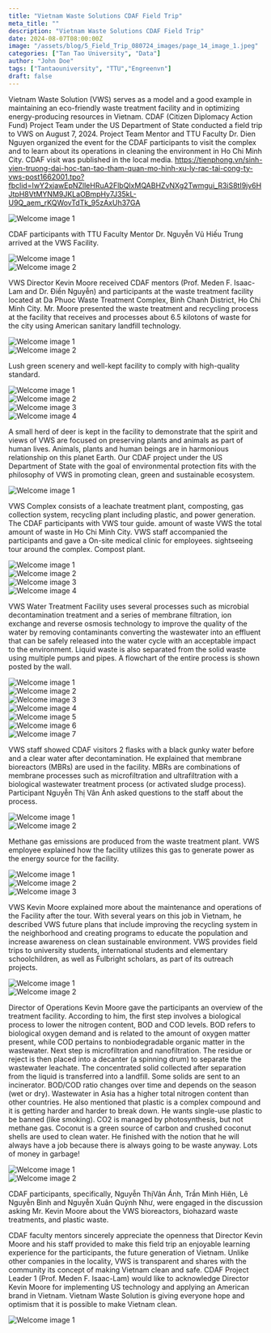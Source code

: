 ```yaml
---
title: "Vietnam Waste Solutions CDAF Field Trip"
meta_title: ""
description: "Vietnam Waste Solutions CDAF Field Trip"
date: 2024-08-07T08:00:00Z
image: "/assets/blog/5_Field_Trip_080724_images/page_14_image_1.jpeg"
categories: ["Tan Tao University", "Data"]
author: "John Doe"
tags: ["Tantaouniversity", "TTU","Engreenvn"]
draft: false
---
```


Vietnam Waste Solution (VWS) serves as a model and a good example in maintaining an eco-friendly waste treatment facility and in optimizing energy-producing resources in Vietnam. CDAF (Citizen Diplomacy Action Fund) Project Team under the US Department of State conducted a field trip to VWS on August 7, 2024. Project Team Mentor and TTU Faculty Dr. Dien Nguyen organized the event for the CDAF participants to visit the complex and to learn about its operations in cleaning the environment in Ho Chi Minh City. CDAF visit was published in the local media.
https://tienphong.vn/sinh-vien-truong-dai-hoc-tan-tao-tham-quan-mo-hinh-xu-ly-rac-tai-cong-ty-vws-post1662001.tpo?fbclid=IwY2xjawEpNZlleHRuA2FlbQIxMQABHZvNXg2Twmgui_R3iS8tI9jv6HJtpH8VtMYNM9JKLaOBmpHy7J35kL-U9Q_aem_rKQWovTdTk_95zAxUh37GA


<div class="grid-center">
    <img src="/assets/blog/5_Field_Trip_080724_images/page_2_image_1.jpeg" alt="Welcome image 1"/>
</div>

CDAF participants with TTU Faculty Mentor Dr. Nguyễn Vũ Hiếu Trung arrived at the VWS Facility.


<div class="grid-container">
    <div class="grid-item">
        <img src="/assets/blog/5_Field_Trip_080724_images/page_3_image_1.jpeg" alt="Welcome image 1"/>
    </div>
    <div class="grid-item">
        <img src="/assets/blog/5_Field_Trip_080724_images/page_3_image_2.jpeg" alt="Welcome image 2"/>
    </div>
</div>


VWS Director Kevin Moore received CDAF mentors (Prof. Meden F. Isaac-Lam and Dr. Điền Nguyễn) and participants at the waste treatment facility located at Da Phuoc Waste Treatment Complex, Binh Chanh District, Ho Chi Minh City. Mr. Moore presented the waste treatment and recycling process at the facility that receives and processes about 6.5 kilotons of waste for the city using American sanitary landfill technology.

<div class="grid-container">
    <div class="grid-item">
        <img src="/assets/blog/5_Field_Trip_080724_images/page_4_image_1.jpeg" alt="Welcome image 1"/>
    </div>
    <div class="grid-item">
        <img src="/assets/blog/5_Field_Trip_080724_images/page_4_image_2.jpeg" alt="Welcome image 2"/>
    </div>
</div>

Lush green scenery and well-kept facility to comply with high-quality standard.

<div class="grid-container">
    <div class="grid-item">
        <img src="/assets/blog/5_Field_Trip_080724_images/page_5_image_1.jpeg" alt="Welcome image 1"/>
    </div>
    <div class="grid-item">
        <img src="/assets/blog/5_Field_Trip_080724_images/page_5_image_2.jpeg" alt="Welcome image 2"/>
    </div>
    
</div>

<div class="grid-container">
    <div class="grid-item">
        <img src="/assets/blog/5_Field_Trip_080724_images/page_5_image_3.jpeg" alt="Welcome image 3"/>
    </div>
    <div class="grid-item">
        <img src="/assets/blog/5_Field_Trip_080724_images/page_5_image_4.jpeg" alt="Welcome image 4"/>
    </div>
</div>

A small herd of deer is kept in the facility to demonstrate that the spirit and views of VWS are focused on preserving plants and animals as part of human lives. Animals, plants and human beings are in harmonious relationship on this planet Earth. Our CDAF project under the US Department of State with the goal of environmental protection fits with the philosophy of VWS in promoting clean, green and sustainable ecosystem.

<div class="grid-center">
    <img src="/assets/blog/5_Field_Trip_080724_images/page_6_image_1.jpeg" alt="Welcome image 1"/>
</div>          

VWS Complex consists of a leachate treatment plant, composting, gas collection system, recycling plant including plastic, and power generation. The CDAF participants with VWS tour guide. amount of waste VWS the total amount of waste in Ho Chi Minh City. VWS staff accompanied the participants and gave a On-site medical clinic for employees. sightseeing tour around the complex. Compost plant.


<div class="grid-container-3">
    <div class="grid-item">
        <img src="/assets/blog/5_Field_Trip_080724_images/page_7_image_1.jpeg" alt="Welcome image 1"/>
    </div>
    <div class="grid-item">
        <img src="/assets/blog/5_Field_Trip_080724_images/page_7_image_2.jpeg" alt="Welcome image 2"/>
    </div>
    <div class="grid-item">
        <img src="/assets/blog/5_Field_Trip_080724_images/page_7_image_3.jpeg" alt="Welcome image 3"/>
    </div>
    <div class="grid-item">
        <img src="/assets/blog/5_Field_Trip_080724_images/page_7_image_4.jpeg" alt="Welcome image 4"/>
    </div>
</div>          

VWS Water Treatment Facility uses several processes such as microbial decontamination treatment and a series of membrane filtration, ion exchange and reverse osmosis technology to improve the quality of the water by removing contaminants converting the wastewater into an effluent that can be safely released into the water cycle with an acceptable impact to the environment. Liquid waste is also separated from the solid waste using multiple pumps and pipes. A flowchart of the entire process is shown posted by the wall.

<div class="grid-container-3">
    <div class="grid-item">
        <img src="/assets/blog/5_Field_Trip_080724_images/page_8_image_1.jpeg" alt="Welcome image 1"/>
    </div>
    <div class="grid-item">
        <img src="/assets/blog/5_Field_Trip_080724_images/page_8_image_2.jpeg" alt="Welcome image 2"/>
    </div>
        <div class="grid-item">
        <img src="/assets/blog/5_Field_Trip_080724_images/page_8_image_3.jpeg" alt="Welcome image 3"/>
    </div>
    <div class="grid-item">
        <img src="/assets/blog/5_Field_Trip_080724_images/page_8_image_4.jpeg" alt="Welcome image 4"/>
    </div>
</div>  


<div class="grid-container-2">
    <div class="grid-item">
        <img src="/assets/blog/5_Field_Trip_080724_images/page_8_image_5.jpeg" alt="Welcome image 5"/>
    </div>
    <div class="grid-item">
        <img src="/assets/blog/5_Field_Trip_080724_images/page_8_image_6.jpeg" alt="Welcome image 6"/>
    </div>
    <div class="grid-item">
        <img src="/assets/blog/5_Field_Trip_080724_images/page_8_image_7.jpeg" alt="Welcome image 7"/>
    </div>
</div>  

VWS staff showed CDAF visitors 2 flasks with a black gunky water before and a clear water after decontamination. He explained that membrane bioreactors (MBRs) are used in the facility. MBRs are combinations of membrane processes such as microfiltration and ultrafiltration with a biological wastewater treatment process (or activated sludge process). Participant Nguyễn Thị Vân Ánh asked questions to the staff about the process.


<div class="grid-container">
    <div class="grid-item">
        <img src="/assets/blog/5_Field_Trip_080724_images/page_9_image_1.jpeg" alt="Welcome image 1"/>
    </div>
    <div class="grid-item">
        <img src="/assets/blog/5_Field_Trip_080724_images/page_9_image_2.jpeg" alt="Welcome image 2"/>
    </div>
</div>  


Methane gas emissions are produced from the waste treatment plant. VWS employee explained how the facility utilizes this gas to generate power as the energy source for the facility.

<div class="grid-container-2">
    <div class="grid-item">
        <img src="/assets/blog/5_Field_Trip_080724_images/page_10_image_1.jpeg" alt="Welcome image 1"/>
    </div>
    <div class="grid-item">
        <img src="/assets/blog/5_Field_Trip_080724_images/page_10_image_2.jpeg" alt="Welcome image 2"/>
    </div>
    <div class="grid-item">
        <img src="/assets/blog/5_Field_Trip_080724_images/page_10_image_3.jpeg" alt="Welcome image 3"/>
    </div>
</div>  


VWS Kevin Moore explained more about the maintenance and operations of the Facility after the tour. With several years on this job in Vietnam, he described VWS future plans that include improving the recycling system in the neighborhood and creating programs to educate the population and increase awareness on clean sustainable environment. VWS provides field trips to university students, international students and elementary schoolchildren, as well as Fulbright scholars, as part of its outreach projects.


<div class="grid-container">
    <div class="grid-item">
        <img src="/assets/blog/5_Field_Trip_080724_images/page_11_image_1.jpeg" alt="Welcome image 1"/>
    </div>
    <div class="grid-item">
        <img src="/assets/blog/5_Field_Trip_080724_images/page_11_image_2.jpeg" alt="Welcome image 2"/>
    </div>
</div>  


Director of Operations Kevin Moore gave the participants an overview of the treatment facility. According to him, the first step involves a biological process to lower the nitrogen content, BOD and COD levels. BOD refers to biological oxygen demand and is related to the amount of oxygen matter present, while COD pertains to nonbiodegradable organic matter in the wastewater. Next step is microfiltration and nanofiltration. The residue or reject is then placed into a decanter (a spinning drum) to separate the wastewater leachate. The concentrated solid collected after separation from the liquid is transferred into a landfill. Some solids are sent to an incinerator. BOD/COD ratio changes over time and depends on the season (wet or dry). Wastewater in Asia has a higher total nitrogen content than other countries. He also mentioned that plastic is a complex compound and it is getting harder and harder to break down. He wants single-use plastic to be banned (like smoking). CO2 is managed by photosynthesis, but not methane gas. Coconut is a green source of carbon and crushed coconut shells are used to clean water. He finished with the notion that he will always have a job because there is always going to be waste anyway. Lots of money in garbage!

<div class="grid-container">
    <div class="grid-item">
        <img src="/assets/blog/5_Field_Trip_080724_images/page_13_image_1.jpeg" alt="Welcome image 1"/>
    </div>
    <div class="grid-item">
        <img src="/assets/blog/5_Field_Trip_080724_images/page_13_image_2.jpeg" alt="Welcome image 2"/>
    </div>
</div>  

CDAF participants, specifically, Nguyễn ThịVân Ánh, Trần Minh Hiên, Lê Nguyễn Bình and Nguyễn Xuân Quỳnh Như, were engaged in the discussion asking Mr. Kevin Moore about the VWS bioreactors, biohazard waste treatments, and plastic waste.


CDAF faculty mentors sincerely appreciate the openness that Director Kevin Moore and his staff provided to make this field trip an enjoyable learning experience for the participants, the future generation of Vietnam. Unlike other companies in the locality, VWS is transparent and shares with the community its concept of making Vietnam clean and safe. CDAF Project Leader 1 (Prof. Meden F. Isaac-Lam) would like to acknowledge Director Kevin Moore for implementing US technology and applying an American brand in Vietnam. Vietnam Waste Solution is giving everyone hope and optimism that it is possible to make Vietnam clean.

<div class="grid-center">
    <img src="/assets/blog/5_Field_Trip_080724_images/page_14_image_1.jpeg" alt="Welcome image 1"/>
</div>          

